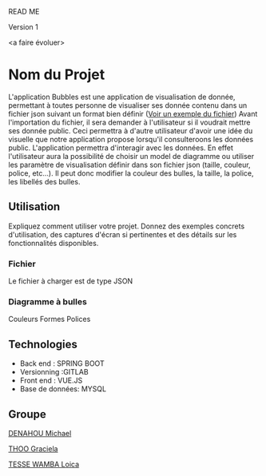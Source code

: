 READ ME 

Version 1

<a faire évoluer> 

# Nom du Projet

L'application Bubbles est une application de visualisation de donnée, permettant à toutes personne de visualiser ses donnée contenu dans un fichier json suivant un format bien définir 
([Voir un exemple du fichier](./docs/test_simple.json)) 
Avant l'importation du fichier, il sera demander à l'utilisateur si il voudrait mettre ses donnée public. Ceci permettra à d'autre utilisateur d'avoir une idée du visuelle que notre application propose lorsqu'il consulteroons les données public. L'application permettra d'interagir avec les données.
En effet l'utilisateur aura la possibilité de choisir un model de diagramme ou utiliser les paramètre de visualisation définir dans son fichier json (taille, couleur, police, etc...).
Il peut donc modifier la couleur des bulles, la taille, la police, les libellés des bulles.

## Utilisation
Expliquez comment utiliser votre projet. Donnez des exemples concrets d'utilisation, des captures d'écran
si pertinentes et des détails sur les fonctionnalités disponibles.

### Fichier
Le fichier à charger est de type JSON

### Diagramme à bulles
Couleurs 
Formes 
Polices 

## Technologies 

- Back end : SPRING BOOT 
- Versionning :GITLAB 
- Front end : VUE.JS
- Base de données: MYSQL

## Groupe 

[DENAHOU Michael](michael-marino-d.denahou@etudiant.univ-rennes1.fr)

[THOO Graciela](omonliwi.thoo@etudiant.univ-rennes1.fr)

[TESSE WAMBA Loica](loica-cynthiche.tesse-wamba@etudiant.univ-rennes1.fr)


